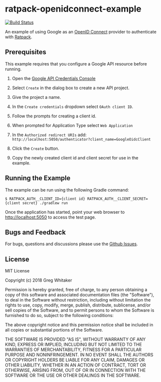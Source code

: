 # ratpack-openidconnect-example
[![Build Status](https://travis-ci.org/gregwhitaker/ratpack-openidconnect-example.svg?branch=master)](https://travis-ci.org/gregwhitaker/ratpack-openidconnect-example)

An example of using Google as an [OpenID Connect](http://openid.net/connect/) provider to authenticate with [Ratpack](http://www.ratpack.io).

## Prerequisites
This example requires that you configure a Google API resource before running.

1. Open the [Google API Credentials Console](https://console.developers.google.com/projectselector/apis/credentials?supportedpurview=project&angularJsUrl=%2Fprojectselector%2Fapis%2Fcredentials%3Fsupportedpurview%3Dproject&authuser=2)

2. Select `Create` in the dialog box to create a new API project.

3. Give the project a name.

4. In the `Create credentials` dropdown select `OAuth client ID`.

5. Follow the prompts for creating a client id.

6. When prompted for Application Type select `Web Application`

7. In the `Authorized redirect URIs` add: `http://localhost:5050/authenticator?client_name=GoogleOidcClient`

8. Click the `Create` button.

9. Copy the newly created client id and client secret for use in the example.

## Running the Example
The example can be run using the following Gradle command:

    $ RATPACK_AUTH__CLIENT_ID={client id} RATPACK_AUTH__CLIENT_SECRET={client secret} ./gradlew run

Once the application has started, point your web browser to [http://localhost:5050](http://localhost:5050) to access the test page.

## Bugs and Feedback
For bugs, questions and discussions please use the [Github Issues](https://github.com/gregwhitaker/ratpack-openidconnect-example/issues).

## License
MIT License

Copyright (c) 2018 Greg Whitaker

Permission is hereby granted, free of charge, to any person obtaining a copy
of this software and associated documentation files (the "Software"), to deal
in the Software without restriction, including without limitation the rights
to use, copy, modify, merge, publish, distribute, sublicense, and/or sell
copies of the Software, and to permit persons to whom the Software is
furnished to do so, subject to the following conditions:

The above copyright notice and this permission notice shall be included in all
copies or substantial portions of the Software.

THE SOFTWARE IS PROVIDED "AS IS", WITHOUT WARRANTY OF ANY KIND, EXPRESS OR
IMPLIED, INCLUDING BUT NOT LIMITED TO THE WARRANTIES OF MERCHANTABILITY,
FITNESS FOR A PARTICULAR PURPOSE AND NONINFRINGEMENT. IN NO EVENT SHALL THE
AUTHORS OR COPYRIGHT HOLDERS BE LIABLE FOR ANY CLAIM, DAMAGES OR OTHER
LIABILITY, WHETHER IN AN ACTION OF CONTRACT, TORT OR OTHERWISE, ARISING FROM,
OUT OF OR IN CONNECTION WITH THE SOFTWARE OR THE USE OR OTHER DEALINGS IN THE
SOFTWARE.